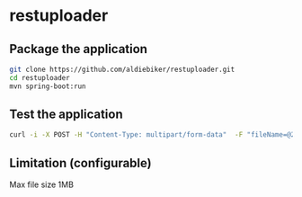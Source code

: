 # restuploader

## Package the application

```bash
git clone https://github.com/aldiebiker/restuploader.git
cd restuploader
mvn spring-boot:run
```

## Test the application
 
 ```bash
 curl -i -X POST -H "Content-Type: multipart/form-data"  -F "fileName=@2018.png"  http://localhost:8080/files/
 ```
 
 
 ## Limitation (configurable)
 Max file size 1MB 